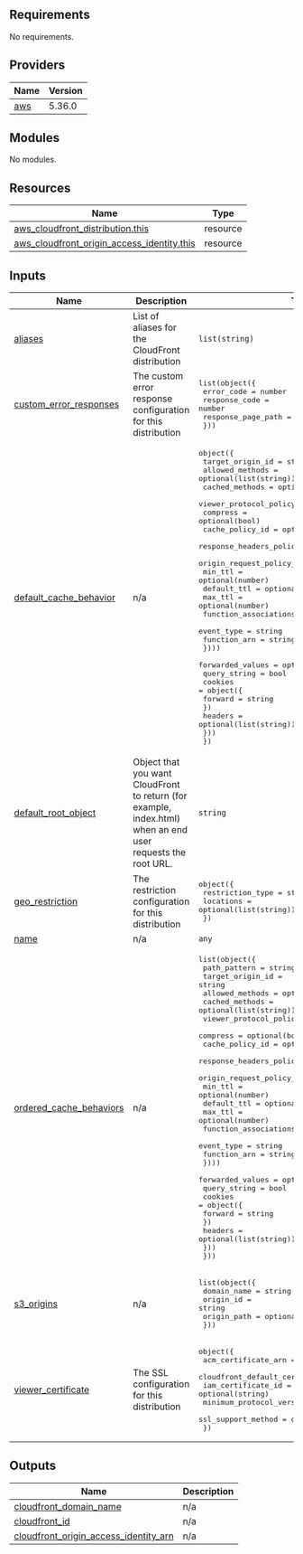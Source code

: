## Requirements

No requirements.

## Providers

| Name | Version |
|------|---------|
| <a name="provider_aws"></a> [aws](#provider\_aws) | 5.36.0 |

## Modules

No modules.

## Resources

| Name | Type |
|------|------|
| [aws_cloudfront_distribution.this](https://registry.terraform.io/providers/hashicorp/aws/latest/docs/resources/cloudfront_distribution) | resource |
| [aws_cloudfront_origin_access_identity.this](https://registry.terraform.io/providers/hashicorp/aws/latest/docs/resources/cloudfront_origin_access_identity) | resource |

## Inputs

| Name | Description | Type | Default | Required |
|------|-------------|------|---------|:--------:|
| <a name="input_aliases"></a> [aliases](#input\_aliases) | List of aliases for the CloudFront distribution | `list(string)` | `[]` | no |
| <a name="input_custom_error_responses"></a> [custom\_error\_responses](#input\_custom\_error\_responses) | The custom error response configuration for this distribution | <pre>list(object({<br>    error_code         = number<br>    response_code      = number<br>    response_page_path = string<br>  }))</pre> | `null` | no |
| <a name="input_default_cache_behavior"></a> [default\_cache\_behavior](#input\_default\_cache\_behavior) | n/a | <pre>object({<br>    target_origin_id           = string<br>    allowed_methods            = optional(list(string))<br>    cached_methods             = optional(list(string))<br>    viewer_protocol_policy     = optional(string)<br>    compress                   = optional(bool)<br>    cache_policy_id            = optional(string)<br>    response_headers_policy_id = optional(string)<br>    origin_request_policy_id   = optional(string)<br>    min_ttl                    = optional(number)<br>    default_ttl                = optional(number)<br>    max_ttl                    = optional(number)<br>    function_associations = optional(list(object({<br>      event_type   = string<br>      function_arn = string<br>    })))<br>    forwarded_values = optional(object({<br>      query_string = bool<br>      cookies = object({<br>        forward = string<br>      })<br>      headers = optional(list(string))<br>    }))<br>  })</pre> | <pre>{<br>  "allowed_methods": [<br>    "GET",<br>    "HEAD",<br>    "OPTIONS"<br>  ],<br>  "cached_methods": [<br>    "GET",<br>    "HEAD"<br>  ],<br>  "target_origin_id": "test",<br>  "viewer_protocol_policy": "redirect-to-https"<br>}</pre> | no |
| <a name="input_default_root_object"></a> [default\_root\_object](#input\_default\_root\_object) | Object that you want CloudFront to return (for example, index.html) when an end user requests the root URL. | `string` | `null` | no |
| <a name="input_geo_restriction"></a> [geo\_restriction](#input\_geo\_restriction) | The restriction configuration for this distribution | <pre>object({<br>    restriction_type = string<br>    locations        = optional(list(string))<br>  })</pre> | <pre>{<br>  "restriction_type": "none"<br>}</pre> | no |
| <a name="input_name"></a> [name](#input\_name) | n/a | `any` | n/a | yes |
| <a name="input_ordered_cache_behaviors"></a> [ordered\_cache\_behaviors](#input\_ordered\_cache\_behaviors) | n/a | <pre>list(object({<br>    path_pattern               = string<br>    target_origin_id           = string<br>    allowed_methods            = optional(list(string))<br>    cached_methods             = optional(list(string))<br>    viewer_protocol_policy     = optional(string)<br>    compress                   = optional(bool)<br>    cache_policy_id            = optional(string)<br>    response_headers_policy_id = optional(string)<br>    origin_request_policy_id   = optional(string)<br>    min_ttl                    = optional(number)<br>    default_ttl                = optional(number)<br>    max_ttl                    = optional(number)<br>    function_associations = optional(list(object({<br>      event_type   = string<br>      function_arn = string<br>    })))<br>    forwarded_values = optional(object({<br>      query_string = bool<br>      cookies = object({<br>        forward = string<br>      })<br>      headers = optional(list(string))<br>    }))<br>  }))</pre> | `null` | no |
| <a name="input_s3_origins"></a> [s3\_origins](#input\_s3\_origins) | n/a | <pre>list(object({<br>    domain_name = string<br>    origin_id   = string<br>    origin_path = optional(string)<br>  }))</pre> | n/a | yes |
| <a name="input_viewer_certificate"></a> [viewer\_certificate](#input\_viewer\_certificate) | The SSL configuration for this distribution | <pre>object({<br>    acm_certificate_arn            = optional(string)<br>    cloudfront_default_certificate = optional(bool)<br>    iam_certificate_id             = optional(string)<br>    minimum_protocol_version       = optional(string)<br>    ssl_support_method             = optional(string)<br>  })</pre> | <pre>{<br>  "cloudfront_default_certificate": true<br>}</pre> | no |

## Outputs

| Name | Description |
|------|-------------|
| <a name="output_cloudfront_domain_name"></a> [cloudfront\_domain\_name](#output\_cloudfront\_domain\_name) | n/a |
| <a name="output_cloudfront_id"></a> [cloudfront\_id](#output\_cloudfront\_id) | n/a |
| <a name="output_cloudfront_origin_access_identity_arn"></a> [cloudfront\_origin\_access\_identity\_arn](#output\_cloudfront\_origin\_access\_identity\_arn) | n/a |
